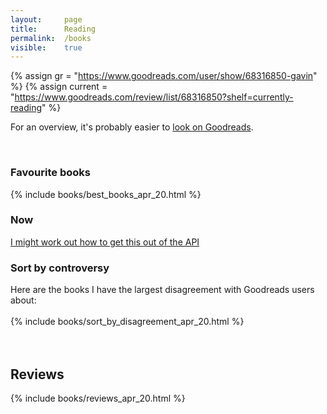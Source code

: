 ```yaml
---
layout:     page
title:      Reading
permalink:  /books
visible:    true
---
```


{%	assign gr = "https://www.goodreads.com/user/show/68316850-gavin"	%}
{%	assign current = "https://www.goodreads.com/review/list/68316850?shelf=currently-reading"	%}

<style>
	table {
    	border-collapse: collapse;
    	border-spacing: 0;
	}
	
	td {
    	padding: 8px; 
	}

	.rating {
		text-align: center;
		font-size: 22pt;
	}

	.best {
		border-spacing: 5;
	}

	.reviews {
		max-width: 100%;
	}

	.reviews td {
		vertical-align: top;
	}
</style>

For an overview, it's probably easier to <a href="{{gr}}">look on Goodreads</a>.

<br>

<div class="accordion">
	<h3>Favourite books</h3>
	<div>
		{%	include books/best_books_apr_20.html	%}
	</div>
	<!--  -->
	<!--  -->
	<h3>Now</h3>
	<div>
		<a href="{{current}}">I might work out how to get this out of the API</a>
	</div>
	<!--  -->
	<!--  -->
	<h3>Sort by controversy</h3>
	<div>
		Here are the books I have the largest disagreement with Goodreads users about:<br><br>
		{%	include books/sort_by_disagreement_apr_20.html	%}
	</div>
</div><br><br>

## Reviews
{%	include books/reviews_apr_20.html	%}

<br><br><br>